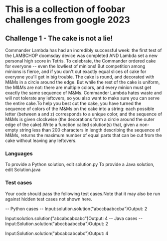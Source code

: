 # This is a collection of foobar challenges from google 2023

## Challenge 1 - The cake is not a lie!

Commander Lambda has had an incredibly successful week: the first test of the LAMBCHOP doomsday device was completed AND Lambda set a new personal high score in Tetris. To celebrate, the Commander ordered cake for everyone -- even the lowliest of minions! But competition among minions is fierce, and if you don't cut exactly equal slices of cake for everyone you'll get in big trouble. The cake is round, and decorated with M&Ms in a circle around the edge. But while the rest of the cake is uniform, the M&Ms are not: there are multiple colors, and every minion must get exactly the same sequence of M&Ms. Commander Lambda hates waste and will not tolerate any leftovers, so you also want to make sure you can serve the entire cake.To help you best cut the cake, you have turned the sequence of colors of the M&Ms on the cake into a string: each possible letter (between a and z) corresponds to a unique color, and the sequence of M&Ms is given clockwise (the decorations form a circle around the outer edge of the cake).Write a function called solution(s) that, given a non-empty string less than 200 characters in length describing the sequence of M&Ms, returns the maximum number of equal parts that can be cut from the cake without leaving any leftovers.

### Languages

To provide a Python solution, edit solution.py
To provide a Java solution, edit Solution.java

### Test cases 

Your code should pass the following test cases.Note that it may also be run against hidden test cases not shown here.

-- Python cases --
Input:solution.solution("abccbaabccba")Output:    2

Input:solution.solution("abcabcabcabc")Output:    4
-- Java cases --
Input:Solution.solution("abccbaabccba")Output:    2

Input:Solution.solution("abcabcabcabc")Output:    4